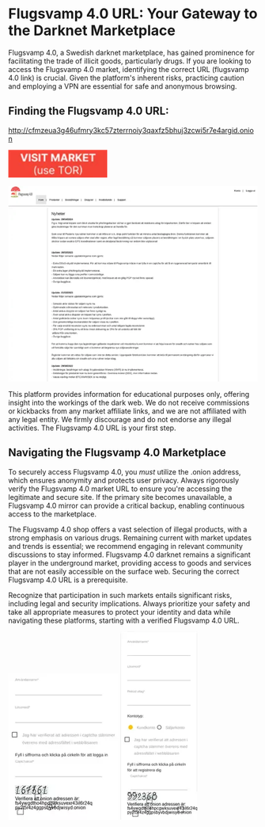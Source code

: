 # Flugsvamp 4.0 URL: Your Gateway to the Darknet Marketplace

Flugsvamp 4.0, a Swedish darknet marketplace, has gained prominence for facilitating the trade of illicit goods, particularly drugs. If you are looking to access the Flugsvamp 4.0 market, identifying the correct URL (flugsvamp 4.0 link) is crucial. Given the platform's inherent risks, practicing caution and employing a VPN are essential for safe and anonymous browsing.

## Finding the Flugsvamp 4.0 URL:

http://cfmzeua3g46ufmry3kc57zterrnoiy3qaxfz5bhuj3zcwi5r7e4argid.onion

[<img src="/static/tools.webp" width="200">](http://cfmzeua3g46ufmry3kc57zterrnoiy3qaxfz5bhuj3zcwi5r7e4argid.onion)

<a href="http://cfmzeua3g46ufmry3kc57zterrnoiy3qaxfz5bhuj3zcwi5r7e4argid.onion"><img src="/static/template.webp" alt="image" style="max-width: 100%;"></a>

This platform provides information for educational purposes only, offering insight into the workings of the dark web. We do not receive commissions or kickbacks from any market affiliate links, and we are not affiliated with any legal entity. We firmly discourage and do not endorse any illegal activities. The Flugsvamp 4.0 URL is your first step.

## Navigating the Flugsvamp 4.0 Marketplace

To securely access Flugsvamp 4.0, you *must* utilize the .onion address, which ensures anonymity and protects user privacy. Always rigorously verify the Flugsvamp 4.0 market URL to ensure you're accessing the legitimate and secure site. If the primary site becomes unavailable, a Flugsvamp 4.0 mirror can provide a critical backup, enabling continuous access to the marketplace.

The Flugsvamp 4.0 shop offers a vast selection of illegal products, with a strong emphasis on various drugs. Remaining current with market updates and trends is essential; we recommend engaging in relevant community discussions to stay informed. Flugsvamp 4.0 darknet remains a significant player in the underground market, providing access to goods and services that are not easily accessible on the surface web. Securing the correct Flugsvamp 4.0 URL is a prerequisite.

Recognize that participation in such markets entails significant risks, including legal and security implications. Always prioritize your safety and take all appropriate measures to protect your identity and data while navigating these platforms, starting with a verified Flugsvamp 4.0 URL.

<a href="http://cfmzeua3g46ufmry3kc57zterrnoiy3qaxfz5bhuj3zcwi5r7e4argid.onion"><img src="/static/bottom.webp" alt="image" style="max-width: 100%;"></a>  <a href="http://cfmzeua3g46ufmry3kc57zterrnoiy3qaxfz5bhuj3zcwi5r7e4argid.onion"><img src="/static/cache.webp" alt="image" style="max-width: 100%;"></a>